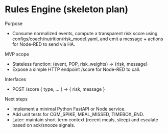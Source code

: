 # Rules Engine (skeleton plan)

Purpose
- Consume normalized events, compute a transparent risk score using configs/coach/nutrition/risk_model.yaml, and emit a message + actions for Node-RED to send via HA.

MVP scope
- Stateless function: (event, POP, risk_weights) -> {risk, message}
- Expose a simple HTTP endpoint /score for Node-RED to call.

Interfaces
- POST /score { type, ... } -> { risk, message }

Next steps
- Implement a minimal Python FastAPI or Node service.
- Add unit tests for CGM_SPIKE, MEAL_MISSED, TIMEBOX_END.
- Later: maintain short-term context (recent meals, sleep) and escalate based on ack/snooze signals.

